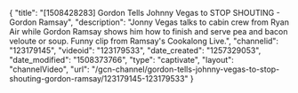 {
    "title": "[1508428283] Gordon Tells Johnny Vegas to STOP SHOUTING - Gordon Ramsay",
    "description": "Jonny Vegas talks to cabin crew from Ryan Air while Gordon Ramsay shows him how to finish and serve pea and bacon veloute or soup. Funny clip from Ramsay's Cookalong Live.",
    "channelid": "123179145",
    "videoid": "123179533",
    "date_created": "1257329053",
    "date_modified": "1508373766",
    "type": "captivate",
    "layout": "channelVideo",
    "url": "\/gcn-channel\/gordon-tells-johnny-vegas-to-stop-shouting-gordon-ramsay\/123179145-123179533"
}